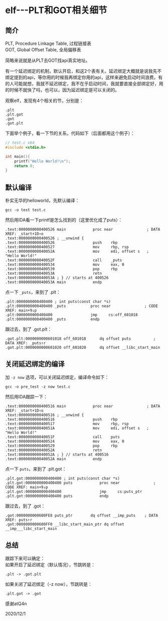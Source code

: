 # elf---PLT和GOT相关细节

## 简介
PLT, Procedure Linkage Table, 过程链接表  
GOT, Global Offset Table, 全局偏移表  

简略来说就是从PLT去GOT找api真实地址。  

有一个延迟绑定的机制，默认开启，和这2个表有关。延迟绑定大概就是说我先不绑定提到的api，等你用的时候我再绑定你用的api，这样来避免启动时间浪费。有的人可能就想，我就不延迟绑定，我不在乎启动时间，我就要直接全部绑定好，用的时候不就快了吗，也可以，因为延迟绑定是可以关闭的。  

观察elf，发现有4个相关的节，分别是：  
```
.plt
.plt.got
.got
.got.plt
```
下面举个例子，看一下节的关系，代码如下（后面都用这个例子）：  
```c
// test.c x64
#include <stdio.h>

int main(){
    printf("Hello World!\n");
    return 0;
}
```


## 默认编译
朴实无华的helloworld，先默认编译：  
```
gcc -o test test.c
```
然后用IDA看一下printf是怎么找到的（这里优化成了puts）：  
```
.text:0000000000400526 main            proc near               ; DATA XREF: _start+1D↑o
.text:0000000000400526 ; __unwind {
.text:0000000000400526                 push    rbp
.text:0000000000400527                 mov     rbp, rsp
.text:000000000040052A                 mov     edi, offset s   ; "Hello World!"
.text:000000000040052F                 call    _puts
.text:0000000000400534                 mov     eax, 0
.text:0000000000400539                 pop     rbp
.text:000000000040053A                 retn
.text:000000000040053A ; } // starts at 400526
.text:000000000040053A main            endp
```
点一下 `_puts`，来到了 .plt：  
```
.plt:0000000000400400 ; int puts(const char *s)
.plt:0000000000400400 _puts           proc near               ; CODE XREF: main+9↓p
.plt:0000000000400400                 jmp     cs:off_601018
.plt:0000000000400400 _puts           endp
```
跟过去，到了 .got.plt：  
```
.got.plt:0000000000601018 off_601018      dq offset puts          ; DATA XREF: _puts↑r
.got.plt:0000000000601020 off_601020      dq offset __libc_start_main
```


## 关闭延迟绑定的编译
加 `-z now` 选项，可以关闭延迟绑定，编译命令如下：  
```
gcc -o pre_test -z now test.c
```
然后用IDA跟踪一下：  
```
.text:0000000000400516 main            proc near               ; DATA XREF: _start+1D↑o
.text:0000000000400516 ; __unwind {
.text:0000000000400516                 push    rbp
.text:0000000000400517                 mov     rbp, rsp
.text:000000000040051A                 mov     edi, offset s   ; "Hello World!"
.text:000000000040051F                 call    puts
.text:0000000000400524                 mov     eax, 0
.text:0000000000400529                 pop     rbp
.text:000000000040052A                 retn
.text:000000000040052A ; } // starts at 400516
.text:000000000040052A main            endp
```
点一下 `puts`，来到了 .plt.got：  
```
.plt.got:0000000000400400 ; int puts(const char *s)
.plt.got:0000000000400400 puts            proc near               ; CODE XREF: main+9↓p
.plt.got:0000000000400400                 jmp     cs:puts_ptr
.plt.got:0000000000400400 puts            endp
```
跟过去，到了 .got：  
```
.got:0000000000600FE8 puts_ptr        dq offset __imp_puts    ; DATA XREF: puts↑r
.got:0000000000600FF0 __libc_start_main_ptr dq offset __imp___libc_start_main
```


## 总结
跟踪下来可以确定：  
如果开启了延迟绑定（默认情况），节跳转是：  
```
.plt -> .got.plt  
```
如果关闭了延迟绑定（-z now），节跳转是：  
```
.plt.got -> .got  
```


感谢atQ4n  


2020/12/1  
